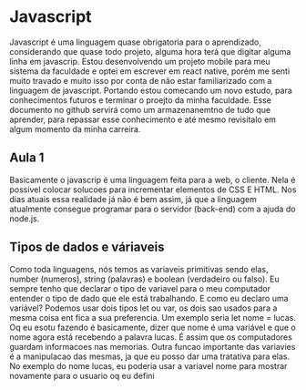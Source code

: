 # Javascript

Javascript é uma linguagem quase obrigatoria para o aprendizado, considerando que quase todo projeto, alguma hora terá que digitar alguma linha em javascrip. Estou desenvolvendo um projeto mobile para meu sistema da faculdade e optei em escrever em react native, porém me senti muito travado e muito isso por conta de não estar familiarizado com a linguagem de javascript. Portando estou comecando um novo estudo, para conhecimentos futuros e terminar o proejto da minha faculdade. Esse documento no github servirá como um armazenanemtno de tudo que aprender, para repassar esse conhecimento e até mesmo revisitalo em algum momento da minha carreira. 

## Aula 1

Basicamente o javascrip é uma linguagem feita para a web, o cliente. Nela é possivel colocar solucoes para incrementar elementos de CSS E HTML. Nos dias atuais essa realidade já não é bem assim, já que a linguagem atualmente consegue programar para o servidor (back-end) com a ajuda do node.js. 

## Tipos de dados e váriaveis 

Como toda linguagens, nós temos as variaveis primitivas sendo elas, number (numeros), string (palavras) e boolean (verdadeiro ou falso). Eu sempre tenho que declarar o tipo de variavel para o meu computador entender o tipo de dado que ele está trabalhando. E como eu declaro uma variável? Podemos usar dois tipos let ou var, os dois sao usados para a mesma coisa ent fica a sua preferencia. Um exemplo seria let nome = lucas. Oq eu esotu fazendo é basicamente, dizer que nome é uma variável e que o nome agora está recebendo a palavra lucas. É assim que os computadores guardam informacoes nas memorias. Outra funcao importante das variavies é a manipulacao das mesmas, ja que eu posso dar uma tratativa para elas. No exemplo do nome lucas, eu poderia usar a variavel nome para mostrar novamente para o usuario oq eu defini
